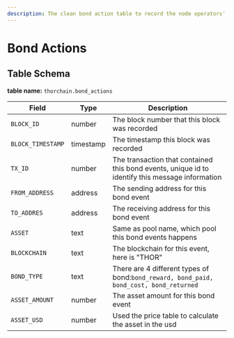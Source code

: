 ```yaml
---
description: The clean bond action table to record the node operators' behaviors
---
```


# Bond Actions

## Table Schema <a href="#table-schema" id="table-schema"></a>

**table name:** `thorchain.bond_actions`

| Field             | Type      | Description                                                                                     |
| ----------------- | --------- | ----------------------------------------------------------------------------------------------- |
| `BLOCK_ID`        | number    | The block number that this block was recorded                                                   |
| `BLOCK_TIMESTAMP` | timestamp | The timestamp this block was recorded                                                           |
| `TX_ID`           | number    | The transaction that contained this bond events, unique id to identify this message information |
| `FROM_ADDRESS`    | address   | The sending address for this bond event                                                         |
| `TO_ADDRES`       | address   | The receiving address for this bond event                                                       |
| `ASSET`           | text      | Same as pool name, which pool this bond events happens                                          |
| `BLOCKCHAIN`      | text      | The blockchain for this event, here is "THOR"                                                   |
| `BOND_TYPE`       | text      | There are 4 different types of bond:`bond_reward, bond_paid, bond_cost, bond_returned`          |
| `ASSET_AMOUNT`    | number    | The asset amount for this bond event                                                            |
| `ASSET_USD`       | number    | Used the price table to calculate the asset in the usd                                          |
